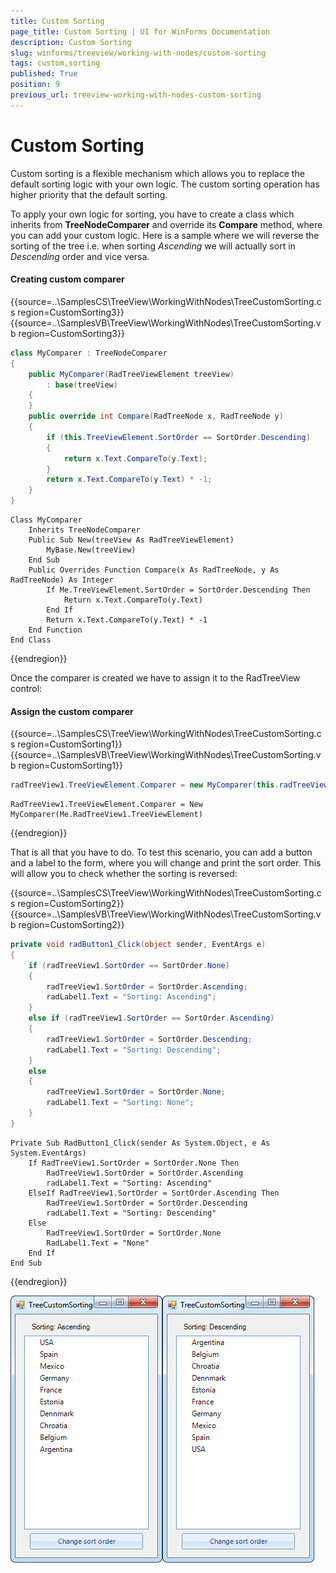 ```yaml
---
title: Custom Sorting
page_title: Custom Sorting | UI for WinForms Documentation
description: Custom Sorting
slug: winforms/treeview/working-with-nodes/custom-sorting
tags: custom,sorting
published: True
position: 9
previous_url: treeview-working-with-nodes-custom-sorting
---
```


# Custom Sorting

Custom sorting is a flexible mechanism which allows you to replace the default sorting logic with your own logic. The custom sorting operation has higher priority that the default sorting.

To apply your own logic for sorting, you have to create a class which inherits from __TreeNodeComparer__ and override its __Compare__ method, where you can add your custom logic. Here is a sample where we will reverse the sorting of the tree i.e. when sorting *Ascending* we will actually sort in *Descending* order and vice versa. 

#### Creating custom comparer

{{source=..\SamplesCS\TreeView\WorkingWithNodes\TreeCustomSorting.cs region=CustomSorting3}} 
{{source=..\SamplesVB\TreeView\WorkingWithNodes\TreeCustomSorting.vb region=CustomSorting3}} 

````C#
class MyComparer : TreeNodeComparer
{
    public MyComparer(RadTreeViewElement treeView)
        : base(treeView)
    {
    }
    public override int Compare(RadTreeNode x, RadTreeNode y)
    {
        if (this.TreeViewElement.SortOrder == SortOrder.Descending)
        {
            return x.Text.CompareTo(y.Text);
        }
        return x.Text.CompareTo(y.Text) * -1;
    }
}

````
````VB.NET
Class MyComparer
    Inherits TreeNodeComparer
    Public Sub New(treeView As RadTreeViewElement)
        MyBase.New(treeView)
    End Sub
    Public Overrides Function Compare(x As RadTreeNode, y As RadTreeNode) As Integer
        If Me.TreeViewElement.SortOrder = SortOrder.Descending Then
            Return x.Text.CompareTo(y.Text)
        End If
        Return x.Text.CompareTo(y.Text) * -1
    End Function
End Class

````

{{endregion}} 

Once the comparer is created we have to assign it to the RadTreeView control:

#### Assign the custom comparer

{{source=..\SamplesCS\TreeView\WorkingWithNodes\TreeCustomSorting.cs region=CustomSorting1}} 
{{source=..\SamplesVB\TreeView\WorkingWithNodes\TreeCustomSorting.vb region=CustomSorting1}} 

````C#
radTreeView1.TreeViewElement.Comparer = new MyComparer(this.radTreeView1.TreeViewElement);

````
````VB.NET
RadTreeView1.TreeViewElement.Comparer = New MyComparer(Me.RadTreeView1.TreeViewElement)

````

{{endregion}} 

That is all that you have to do. To test this scenario, you can add a button and a label to the form, where you will change and print the sort order. This will allow you to check whether the sorting is reversed:

{{source=..\SamplesCS\TreeView\WorkingWithNodes\TreeCustomSorting.cs region=CustomSorting2}} 
{{source=..\SamplesVB\TreeView\WorkingWithNodes\TreeCustomSorting.vb region=CustomSorting2}} 

````C#
private void radButton1_Click(object sender, EventArgs e)
{
    if (radTreeView1.SortOrder == SortOrder.None)
    {
        radTreeView1.SortOrder = SortOrder.Ascending;
        radLabel1.Text = "Sorting: Ascending";
    }
    else if (radTreeView1.SortOrder == SortOrder.Ascending)
    {
        radTreeView1.SortOrder = SortOrder.Descending;
        radLabel1.Text = "Sorting: Descending";
    }
    else
    {
        radTreeView1.SortOrder = SortOrder.None;
        radLabel1.Text = "Sorting: None";
    }
}

````
````VB.NET
Private Sub RadButton1_Click(sender As System.Object, e As System.EventArgs)
    If RadTreeView1.SortOrder = SortOrder.None Then
        RadTreeView1.SortOrder = SortOrder.Ascending
        radLabel1.Text = "Sorting: Ascending"
    ElseIf RadTreeView1.SortOrder = SortOrder.Ascending Then
        RadTreeView1.SortOrder = SortOrder.Descending
        radLabel1.Text = "Sorting: Descending"
    Else
        RadTreeView1.SortOrder = SortOrder.None
        RadLabel1.Text = "None"
    End If
End Sub

````

{{endregion}} 

![treeview-working-with-nodes-custom-sorting 001](images/treeview-working-with-nodes-custom-sorting001.png)![treeview-working-with-nodes-custom-sorting 002](images/treeview-working-with-nodes-custom-sorting002.png)
